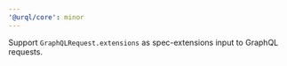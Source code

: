 ```yaml
---
'@urql/core': minor
---
```


Support `GraphQLRequest.extensions` as spec-extensions input to GraphQL requests.
